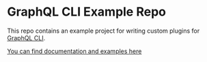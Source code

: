 # GraphQL CLI Example Repo

This repo contains an example project for writing custom plugins for [GraphQL CLI](https://github.com/Urigo/graphql-cli).

[You can find documentation and examples here](https://github.com/Urigo/graphql-cli/blob/master/docs/CUSTOM_EXTENSION.md)

